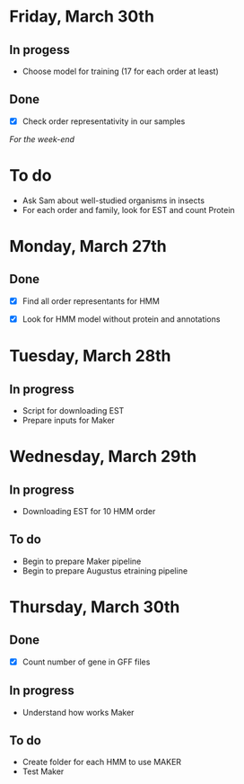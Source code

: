 # Friday, March 30th

## In progess
- Choose model for training (17 for each order at least)

## Done
- [x] Check order representativity in our samples

_For the week-end_
# To do
- Ask Sam about well-studied organisms in insects
- For each order and family, look for EST and count Protein


# Monday, March 27th

## Done
- [x] Find all order representants for HMM
- [x] Look for HMM model without protein and annotations


# Tuesday, March 28th

## In progress
- Script for downloading EST
- Prepare inputs for Maker


# Wednesday, March 29th

## In progress
- Downloading EST for 10 HMM order

## To do
- Begin to prepare Maker pipeline
- Begin to prepare Augustus etraining pipeline


# Thursday, March 30th

## Done
- [x] Count number of gene in GFF files

## In progress
- Understand how works Maker

## To do
- Create folder for each HMM to use MAKER 
- Test Maker
